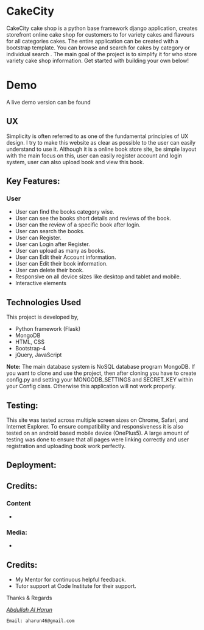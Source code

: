 # CakeCity

CakeCity cake shop is a python base framework django application, creates storefront online cake shop for customers to for variety cakes and flavours for all categories cakes. The entire application can be created with a bootstrap template.
You can browse and search for cakes by category or individual search . The main goal of the project is to simplify it for who store variety cake shop information. Get started with building your own below!  

# Demo
A live demo version can be found


## UX
Simplicity is often referred to as one of the fundamental principles of UX design. I try to make this website as clear as possible to the user can easily understand to use it. Although it is a online book store site, be simple layout with the main focus on this, user can easily register account and login system, user can also upload book and view this book.

## Key Features:
### User
- User can find the books category wise.
- User can see the books short details and reviews of the book.
- User can the review of a specific book after login.
- User can search the books.
- User can Register.
- User can Login after Register.
- User can upload as many as books.
- User can Edit their Account information.
- User can Edit their book information.
- User can delete their book.
- Responsive on all device sizes like desktop and tablet and mobile.
- Interactive elements

## Technologies Used
This project is developed by,
- Python framework (Flask)
- MongoDB
- HTML, CSS
- Bootstrap-4
- jQuery, JavaScript

**Note:** The main database system is NoSQL database program MongoDB. If you want to clone and use the project, then after cloning you have to create config.py and setting your MONGODB_SETTINGS and SECRET_KEY within your Config class. Otherwise this application will not work properly.

## Testing:
This site was tested across multiple screen sizes on Chrome, Safari, and Internet Explorer. To ensure compatibility and responsiveness it is also tested on an android based mobile device (OnePlus5). A large amount of testing was done to ensure that all pages were linking correctly and user registration and uploading book work perfectly.

## Deployment:


## Credits:
### Content

-   

### Media:
-   

## Credits:
-   My Mentor for continuous helpful feedback.
-   Tutor support at Code Institute for their support.

Thanks & Regards

*[Abdullah Al Harun](https://abdullahalharun-code.github.io/Resume/index.html)*

`Email: aharun46@gmail.com`
